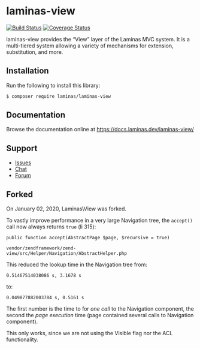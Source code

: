 # laminas-view

[![Build Status](https://travis-ci.org/laminas/laminas-view.svg?branch=master)](https://travis-ci.org/laminas/laminas-view)
[![Coverage Status](https://coveralls.io/repos/github/laminas/laminas-view/badge.svg?branch=master)](https://coveralls.io/github/laminas/laminas-view?branch=master)

laminas-view provides the “View” layer of the Laminas MVC system. It is a
multi-tiered system allowing a variety of mechanisms for extension,
substitution, and more.

## Installation

Run the following to install this library:

```bash
$ composer require laminas/laminas-view
```

## Documentation

Browse the documentation online at https://docs.laminas.dev/laminas-view/

## Support

* [Issues](https://github.com/laminas/laminas-view/issues/)
* [Chat](https://laminas.dev/chat/)
* [Forum](https://discourse.laminas.dev/)

## Forked

On January 02, 2020, Laminas\View was forked.

To vastly improve performance in a very large Navigation tree, the `accept()` call now always returns `true` (li 315):

    public function accept(AbstractPage $page, $recursive = true)

    vendor/zendframework/zend-view/src/Helper/Navigation/AbstractHelper.php

This reduced the lookup time in the Navigation tree from:

    0.51467514038086 s, 3.1678 s
    
to:

    0.049877882003784 s, 0.5161 s

The first number is the time to for *one call* to the Navigation component, the second the *page execution* time (page contained several calls to Navigation component).

This only works, since we are not using the Visible flag nor the ACL functionality.
